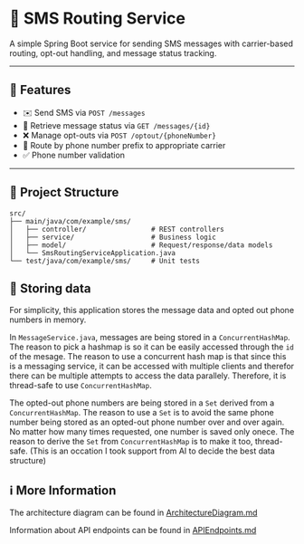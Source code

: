 # 📱 SMS Routing Service

A simple Spring Boot service for sending SMS messages with carrier-based routing, opt-out handling, and message status tracking.

---

## 🚀 Features

- ✉️ Send SMS via `POST /messages`
- 🔄 Retrieve message status via `GET /messages/{id}`
- ❌ Manage opt-outs via `POST /optout/{phoneNumber}`
- 📶 Route by phone number prefix to appropriate carrier
- ✅ Phone number validation

---

## 📁 Project Structure

```text
src/
├── main/java/com/example/sms/
│   ├── controller/                # REST controllers
│   ├── service/                   # Business logic
│   ├── model/                     # Request/response/data models
│   └── SmsRoutingServiceApplication.java
└── test/java/com/example/sms/     # Unit tests
```

## 💾 Storing data

For simplicity, this application stores the message data and opted out phone numbers in memory.

In `MessageService.java`, messages are being stored in a `ConcurrentHashMap`. The reason to pick a hashmap is so it can be easily accessed through the `id` of the mesage. The reason to use a concurrent hash map is that since this is a messaging service, it can be accessed with multiple clients and therefor there can be multiple attempts to access the data parallely. Therefore, it is thread-safe to use `ConcurrentHashMap`.

The opted-out phone numbers are being stored in a `Set` derived from a `ConcurrentHashMap`. The reason to use a `Set` is to avoid the same phone number being stored as an opted-out phone number over and over again. No matter how many times requested, one number is saved only onece. The reason to derive the `Set` from `ConcurrentHashMap` is to make it too, thread-safe. (This is an occation I took support from AI to decide the best data structure)

## ℹ️ More Information

The architecture diagram can be found in [ArchitectureDiagram.md](sms\src\docs\ArchitectureDiagram.md)

Information about API endpoints can be found in [APIEndpoints.md](sms\src\docs\APIEndpoints.md)
